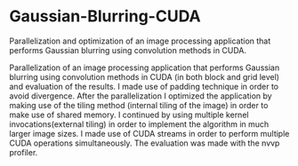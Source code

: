 # Gaussian-Blurring-CUDA
Parallelization and optimization of an image processing application that performs Gaussian blurring using convolution methods in CUDA.

Parallelization of an image processing application that performs Gaussian blurring using convolution methods 
in CUDA (in both block and grid level) and evaluation of the results. I made use of padding technique 
in order to avoid divergence. After the parallelization I optimized the application by making use of the tiling 
method (internal tiling of the image) in order to make use of shared memory. I continued by using multiple kernel 
invocations(external tiling) in order to implement the algorithm in much larger 
image sizes. I made use of CUDA streams in order to perform multiple CUDA operations simultaneously. 
The evaluation was made with the nvvp profiler.
